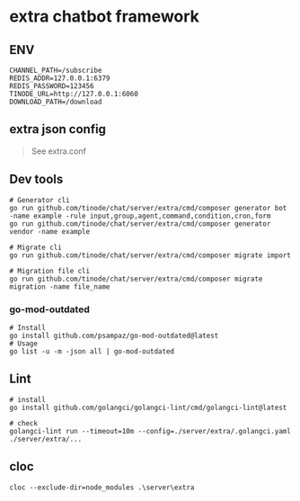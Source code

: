 # extra chatbot framework

## ENV

```shell
CHANNEL_PATH=/subscribe
REDIS_ADDR=127.0.0.1:6379
REDIS_PASSWORD=123456
TINODE_URL=http://127.0.0.1:6060
DOWNLOAD_PATH=/download
```

## extra json config

> See extra.conf

## Dev tools

```shell
# Generator cli
go run github.com/tinode/chat/server/extra/cmd/composer generator bot -name example -rule input,group,agent,command,condition,cron,form
go run github.com/tinode/chat/server/extra/cmd/composer generator vendor -name example

# Migrate cli
go run github.com/tinode/chat/server/extra/cmd/composer migrate import

# Migration file cli
go run github.com/tinode/chat/server/extra/cmd/composer migrate migration -name file_name
```

### go-mod-outdated

```shell
# Install
go install github.com/psampaz/go-mod-outdated@latest
# Usage
go list -u -m -json all | go-mod-outdated
```

## Lint

```shell
# install
go install github.com/golangci/golangci-lint/cmd/golangci-lint@latest

# check
golangci-lint run --timeout=10m --config=./server/extra/.golangci.yaml ./server/extra/...
```

## cloc

```shell
cloc --exclude-dir=node_modules .\server\extra
```
